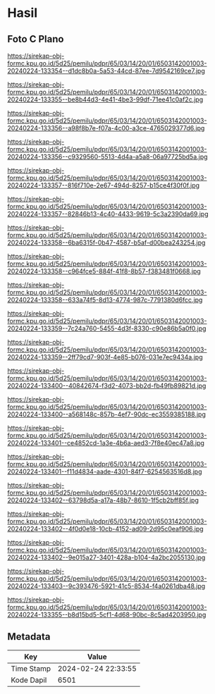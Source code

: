 # Hasil

## Foto C Plano

https://sirekap-obj-formc.kpu.go.id/5d25/pemilu/pdpr/65/03/14/20/01/6503142001003-20240224-133354--d1dc8b0a-5a53-44cd-87ee-7d9542169ce7.jpg

https://sirekap-obj-formc.kpu.go.id/5d25/pemilu/pdpr/65/03/14/20/01/6503142001003-20240224-133355--be8b44d3-4e41-4be3-99df-71ee41c0af2c.jpg

https://sirekap-obj-formc.kpu.go.id/5d25/pemilu/pdpr/65/03/14/20/01/6503142001003-20240224-133356--a98f8b7e-f07a-4c00-a3ce-4765029377d6.jpg

https://sirekap-obj-formc.kpu.go.id/5d25/pemilu/pdpr/65/03/14/20/01/6503142001003-20240224-133356--c9329560-5513-4d4a-a5a8-06a97725bd5a.jpg

https://sirekap-obj-formc.kpu.go.id/5d25/pemilu/pdpr/65/03/14/20/01/6503142001003-20240224-133357--816f710e-2e67-494d-8257-b15ce4f30f0f.jpg

https://sirekap-obj-formc.kpu.go.id/5d25/pemilu/pdpr/65/03/14/20/01/6503142001003-20240224-133357--82846b13-4c40-4433-9619-5c3a2390da69.jpg

https://sirekap-obj-formc.kpu.go.id/5d25/pemilu/pdpr/65/03/14/20/01/6503142001003-20240224-133358--6ba6315f-0b47-4587-b5af-d00bea243254.jpg

https://sirekap-obj-formc.kpu.go.id/5d25/pemilu/pdpr/65/03/14/20/01/6503142001003-20240224-133358--c964fce5-884f-41f8-8b57-f383481f0668.jpg

https://sirekap-obj-formc.kpu.go.id/5d25/pemilu/pdpr/65/03/14/20/01/6503142001003-20240224-133358--633a74f5-8d13-4774-987c-7791380d6fcc.jpg

https://sirekap-obj-formc.kpu.go.id/5d25/pemilu/pdpr/65/03/14/20/01/6503142001003-20240224-133359--7c24a760-5455-4d3f-8330-c90e86b5a0f0.jpg

https://sirekap-obj-formc.kpu.go.id/5d25/pemilu/pdpr/65/03/14/20/01/6503142001003-20240224-133359--2ff79cd7-903f-4e85-b076-031e7ec9434a.jpg

https://sirekap-obj-formc.kpu.go.id/5d25/pemilu/pdpr/65/03/14/20/01/6503142001003-20240224-133400--40842674-f3d2-4073-bb2d-fb49fb89821d.jpg

https://sirekap-obj-formc.kpu.go.id/5d25/pemilu/pdpr/65/03/14/20/01/6503142001003-20240224-133400--a568148c-857b-4ef7-90dc-ec3559385188.jpg

https://sirekap-obj-formc.kpu.go.id/5d25/pemilu/pdpr/65/03/14/20/01/6503142001003-20240224-133401--ce4852cd-1a3e-4b6a-aed3-7f8e40ec47a8.jpg

https://sirekap-obj-formc.kpu.go.id/5d25/pemilu/pdpr/65/03/14/20/01/6503142001003-20240224-133401--f11d4834-aade-4301-84f7-6254563516d8.jpg

https://sirekap-obj-formc.kpu.go.id/5d25/pemilu/pdpr/65/03/14/20/01/6503142001003-20240224-133402--63798d5a-a17a-48b7-8610-1f5cb2bff85f.jpg

https://sirekap-obj-formc.kpu.go.id/5d25/pemilu/pdpr/65/03/14/20/01/6503142001003-20240224-133402--4f0d0e18-10cb-4152-ad09-2d95c0eaf906.jpg

https://sirekap-obj-formc.kpu.go.id/5d25/pemilu/pdpr/65/03/14/20/01/6503142001003-20240224-133402--9e015a27-3401-428a-b104-4a2bc2055130.jpg

https://sirekap-obj-formc.kpu.go.id/5d25/pemilu/pdpr/65/03/14/20/01/6503142001003-20240224-133403--9c393476-5921-41c5-8534-f4a0261dba48.jpg

https://sirekap-obj-formc.kpu.go.id/5d25/pemilu/pdpr/65/03/14/20/01/6503142001003-20240224-133355--b8d15bd5-5cf1-4d68-90bc-8c5ad4203950.jpg


## Metadata

| Key        | Value               |
| ---------- | ------------------- |
| Time Stamp | 2024-02-24 22:33:55 |
| Kode Dapil | 6501                |



